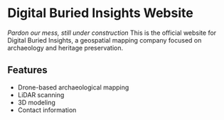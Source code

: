 # Digital Buried Insights Website
*Pardon our mess, still under construction* This is the official website for Digital Buried Insights, a geospatial mapping company focused on archaeology and heritage preservation.

## Features
- Drone-based archaeological mapping
- LiDAR scanning
- 3D modeling
- Contact information
